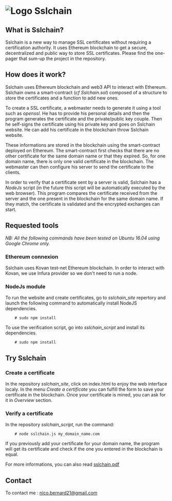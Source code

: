 # ![Logo](https://github.com/nicob21/sslchain/blob/master/sslchain_site/app/img/logo.png) Sslchain

## What is Sslchain?
Sslchain is a new way to manage SSL certificates without requiring a certification authority. It uses Ethereum blockchain to get a secure, decentralized and public way to store SSL certificates. Please find the one-pager that sum-up the project in the repository.

## How does it work?
Sslchain uses Ethereum blockchain and web3 API to interact with Ethereum. Sslchain owns  a smart-contract (*cf Sslchain.sol*) composed of a structure to store the certificates and a function to add new ones.

To create a SSL certificate, a webmaster needs to generate it using a tool such as *openssl*. He has to provide his personal details and then the program generates the certificate and the private/public key couple. Then he self-signs the certificate using his private key and goes on Sslchain website. He can add his certificate in the blockchain throw Sslchain website. 

These informations are stored in the blockchain using the smart-contract deployed on Ethereum. The smart-contract first checks that there are no other certificate for the same domain name or that they expired. So, for one domain name, there is only one valid certificate in the blockchain. The webmaster can then configure his server to send the certificate to the clients.

In order to verify that a certificate sent by a server is valid, Sslchain has a *NodeJs* script (in the future this script will be automatically executed by the web browser). This program compares the certificate received from the server and the one present in the blockchain for the same domain name. If they match, the certificate is validated and the encrypted exchanges can start.

## Requested tools
*NB: All the following commands have been tested on Ubuntu 16.04 using Google Chrome only.*

### Ethereum connexion
Sslchain uses Kovan test-net Ethereum blockchain. In order to interact with Kovan, we use Infura provider so we don't need to run a node.

### NodeJs module
To run the website and create certificates, go to *sslchain_site* repertory and launch the following command to automatically install NodeJS dependencies.
```
    # sudo npm install
```

To use the verification script, go into *sslchain_script* and install its dependencies.
```
    # sudo npm install
```

## Try Sslchain


### Create a certificate
In the repository *sslchain\_site*, click on index.html to enjoy the web interface localy. In the menu *Create a certificate* you can fulfill the form to save your certificate in the blockchain. Once your certificate is mined, you can ask for it in *Overview* section.


### Verify a certificate
In the repository *sslchain\_script*, run the command:
```
    # node sslchain.js my_domain_name.com
```
If you previously add your certificate for your domain name, the program will get its certificate and check if the one you entered in the blockchain is equal. 

For more informations, you can also read [sslchain.pdf](https://github.com/nicob21/sslchain/blob/master/sslchain.pdf)

## Contact
To contact me : nico.bernard21@gmail.com
